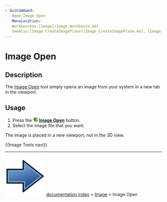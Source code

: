 ```yaml
---
- GuiCommand:
   Name:Image Open
   MenuLocation:
   Workbenches:[Image](Image_Workbench.md)
   SeeAlso:[Image CreateImagePlane](Image_CreateImagePlane.md), [Image Scaling](Image_Scaling.md)
---
```


# Image Open

## Description

The [Image Open](Image_Open.md) tool simply opens an image from your system in a new tab in the viewport.

## Usage

1.  Press the **<img src="images/Image_Open.svg" width=16px> [Image Open](Image_Open.md)** button.
2.  Select the image file that you want.

The image is placed in a new viewport, not in the 3D view.




 {{Image Tools navi}}



---
![](images/Button_right.svg) [documentation index](../README.md) > [Image](Image_Workbench.md) > Image Open
